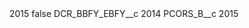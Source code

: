 <?xml version="1.0" encoding="UTF-8"?>
<CustomMetadata xmlns="http://soap.sforce.com/2006/04/metadata" xmlns:xsi="http://www.w3.org/2001/XMLSchema-instance" xmlns:xsd="http://www.w3.org/2001/XMLSchema">
    <label>2015</label>
    <protected>false</protected>
    <values>
        <field>DCR_BBFY_EBFY__c</field>
        <value xsi:type="xsd:string">2014</value>
    </values>
    <values>
        <field>PCORS_B__c</field>
        <value xsi:type="xsd:string">2015</value>
    </values>
</CustomMetadata>
